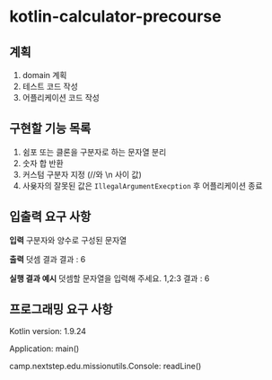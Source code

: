 # kotlin-calculator-precourse

## 계획

1. domain 계획
2. 테스트 코드 작성
3. 어플리케이션 코드 작성

## 구현할 기능 목록

1. 쉼포 또는 클론을 구분자로 하는 문자열 분리
2. 숫자 합 반환
3. 커스텀 구분자 지정 (//와 \n 사이 값)
4. 사욪자의 잘못된 값은 `IllegalArgumentExecption` 후 어플리케이션 종료

## 입출력 요구 사항

**입력**
구분자와 양수로 구성된 문자열

**출력**
덧셈 결과
결과 : 6

**실행 결과 예시**
덧셈할 문자열을 입력해 주세요.
1,2:3
결과 : 6

## 프로그래밍 요구 사항

Kotlin version: 1.9.24

Application: main()

camp.nextstep.edu.missionutils.Console: readLine()
